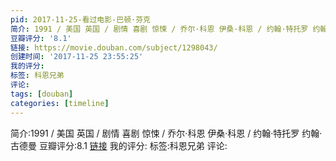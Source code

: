```yaml
---
pid: 2017-11-25-看过电影-巴顿·芬克
简介: 1991 / 美国 英国 / 剧情 喜剧 惊悚 / 乔尔·科恩 伊桑·科恩 / 约翰·特托罗 约翰·古德曼
豆瓣评分: '8.1'
链接: https://movie.douban.com/subject/1298043/
创建时间: '2017-11-25 23:55:25'
我的评分:
标签: 科恩兄弟
评论:
tags: [douban]
categories: [timeline]
---
```

简介:1991 / 美国 英国 / 剧情 喜剧 惊悚 / 乔尔·科恩 伊桑·科恩 / 约翰·特托罗 约翰·古德曼
豆瓣评分:8.1
[链接](https://movie.douban.com/subject/1298043/)
我的评分:
标签:科恩兄弟
评论:
